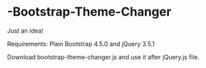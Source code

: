 # -Bootstrap-Theme-Changer
Just an idea!

Requirements:
Plain Bootstrap 4.5.0 and jQuery 3.5.1

Download bootstrap-theme-changer.js and use it after jQuery.js file.
